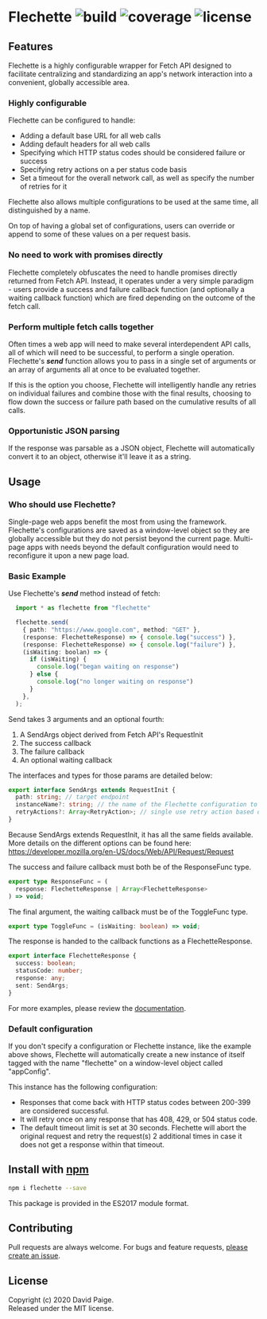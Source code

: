 # Flechette  ![build](https://img.shields.io/travis/com/pseudosma/flechette) ![coverage](https://img.shields.io/coveralls/github/pseudosma/flechette) ![license](https://img.shields.io/npm/l/flechette)

## Features

Flechette is a highly configurable wrapper for Fetch API designed to facilitate centralizing and standardizing an app's network interaction into a convenient, globally accessible area.

### Highly configurable

Flechette can be configured to handle:

* Adding a default base URL for all web calls
* Adding default headers for all web calls
* Specifying which HTTP status codes should be considered failure or success
* Specifying retry actions on a per status code basis
* Set a timeout for the overall network call, as well as specify the number of retries for it

Flechette also allows multiple configurations to be used at the same time, all distinguished by a name.

On top of having a global set of configurations, users can override or append to some of these values on a per request basis.

### No need to work with promises directly

Flechette completely obfuscates the need to handle promises directly returned from Fetch API. Instead, it operates under a very simple paradigm - users provide a success and failure callback function (and optionally a waiting callback function) which are fired depending on the outcome of the fetch call.

### Perform multiple fetch calls together

Often times a web app will need to make several interdependent API calls, all of which will need to be successful, to perform a single operation. Flechette's ***send*** function allows you to pass in a single set of arguments or an array of arguments all at once to be evaluated together.

If this is the option you choose, Flechette will intelligently handle any retries on individual failures and combine those with the final results, choosing to flow down the success or failure path based on the cumulative results of all calls.

### Opportunistic JSON parsing

If the response was parsable as a JSON object, Flechette will automatically convert it to an object, otherwise it'll leave it as a string.

## Usage

### Who should use Flechette?

Single-page web apps benefit the most from using the framework. Flechette's configurations are saved as a window-level object so they are globally accessible but they do not persist beyond the current page. Multi-page apps with needs beyond the default configuration would need to reconfigure it upon a new page load.

### Basic Example

Use Flechette's ***send*** method instead of fetch:

```typescript
  import * as flechette from "flechette"

  flechette.send(
    { path: "https://www.google.com", method: "GET" },
    (response: FlechetteResponse) => { console.log("success") },
    (response: FlechetteResponse) => { console.log("failure") },
    (isWaiting: boolan) => {
      if (isWaiting) {
        console.log("began waiting on response") 
      } else {
        console.log("no longer waiting on response") 
      }
    },
  );
```

Send takes 3 arguments and an optional fourth:

1. A SendArgs object derived from Fetch API's RequestInit
2. The success callback
3. The failure callback
4. An optional waiting callback

The interfaces and types for those params are detailed below:

```typescript
export interface SendArgs extends RequestInit {
  path: string; // target endpoint
  instanceName?: string; // the name of the Flechette configuration to use
  retryActions?: Array<RetryAction>; // single use retry action based on HTTP status code
}
```

Because SendArgs extends RequestInit, it has all the same fields available. More details on the different options can be found here: https://developer.mozilla.org/en-US/docs/Web/API/Request/Request


The success and failure callback must both be of the ResponseFunc type.

```typescript
export type ResponseFunc = (
  response: FlechetteResponse | Array<FlechetteResponse>
) => void;
```

The final argument, the waiting callback must be of the ToggleFunc type.

```typescript
export type ToggleFunc = (isWaiting: boolean) => void;
```

The response is handed to the callback functions as a FlechetteResponse.

```typescript
export interface FlechetteResponse {
  success: boolean;
  statusCode: number;
  response: any;
  sent: SendArgs;
}
```

For more examples, please review the [documentation](https://github.com/pseudosma/flechette/tree/master/documentation).

### Default configuration

If you don't specify a configuration or Flechette instance, like the example above shows, Flechette will automatically create a new instance of itself tagged with the name "flechette" on a window-level object called "appConfig".

This instance has the following configuration:

* Responses that come back with HTTP status codes between 200-399 are considered successful.
* It will retry once on any response that has 408, 429, or 504 status code.
* The default timeout limit is set at 30 seconds. Flechette will abort the original request and retry the request(s) 2 additional times in case it does not get a response within that timeout.


## Install with [npm](https://www.npmjs.com/)

```bash
npm i flechette --save
```
This package is provided in the ES2017 module format.

## Contributing

Pull requests are always welcome. For bugs and feature requests, [please create an issue](https://github.com/pseudosma/flechette/issues).

## License

Copyright (c) 2020 David Paige.  
Released under the MIT license.

